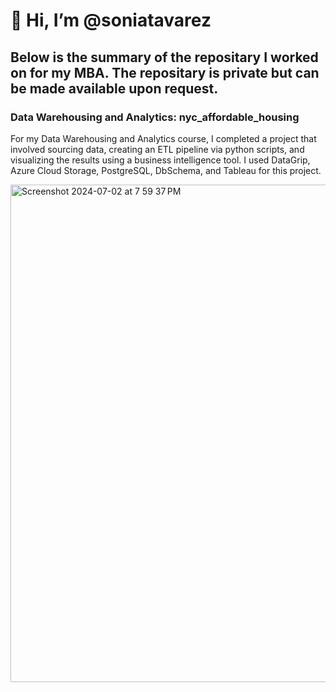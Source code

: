 # 👋 Hi, I’m @soniatavarez

## Below is the summary of the repositary I worked on for my MBA. The repositary is private but can be made available upon request.

### Data Warehousing and Analytics: nyc_affordable_housing 

For my Data Warehousing and Analytics course, I completed a project that involved sourcing data, creating an ETL pipeline via python scripts, and visualizing the results using a business intelligence tool. I used DataGrip, Azure Cloud Storage, PostgreSQL, DbSchema, and Tableau for this project.

<img width="796" alt="Screenshot 2024-07-02 at 7 59 37 PM" src="https://github.com/soniatavarez/nyc_affordable_housing/assets/159973059/af3c4efa-d5bb-4510-987c-0f2011461d13">
